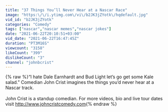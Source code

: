 ```yaml
---
title: "37 Things You’ll Never Hear at a Nascar Race"
image: "https:\/\/i.ytimg.com\/vi\/b2JK3jZYotk\/hqdefault.jpg"
vid_id: "b2JK3jZYotk"
categories: "Comedy"
tags: ["nascar","nascar memes","nascar jokes"]
date: "2021-06-22T20:10:51+03:00"
vid_date: "2021-06-22T16:47:45Z"
duration: "PT3M16S"
viewcount: "3158"
likeCount: "399"
dislikeCount: "3"
channel: "johnbcrist"
---
```

{% raw %}“I hate Dale Earnhardt and Bud Light let’s go get some Kale salad.” Comedian John Crist imagines the things you’d never hear at a Nascar track.<br /><br />John Crist is a standup comedian. For more videos, bio and live tour dates visit <a rel="nofollow" target="blank" href="http://www.johncristcomedy.com">http://www.johncristcomedy.com</a>{% endraw %}
